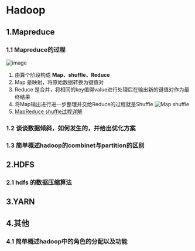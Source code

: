 # Hadoop

## 1.Mapreduce

### 1.1 Mapreduce的过程

 ![image](http://static.lovedata.net/jpg/2018/5/18/21730e68df257d648a1c17284040c966.jpg)
 1. 由算个阶段构成 **Map、shuffle、Reduce**
 2. Map 是映射，将原始数据转换为键值对
 3. Reduce 是合并，将相同的key值得value进行处理后在输出新的键值对作为最终结果
 4. 将Map输出进行进一步整理并交给Reduce的过程就是Shuffle
 ![Map shuffle](http://static.lovedata.net/jpg/2018/5/18/f29021d32b6c5c447e53e7aebd4e326b.jpg)
 5. [MapReduce shuffle过程详解](https://blog.csdn.net/u014374284/article/details/49205885)

### 1.2 谈谈数据倾斜，如何发生的，并给出优化方案

### 1.3 简单概述hadoop的combinet与partition的区别

## 2.HDFS

### 2.1 hdfs 的数据压缩算法



## 3.YARN

## 4.其他

### 4.1 简单概述hadoop中的角色的分配以及功能
